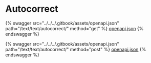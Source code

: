 # Autocorrect

{% swagger src="../../../.gitbook/assets/openapi.json" path="/text/text/autocorrect/" method="get" %}
[openapi.json](../../../.gitbook/assets/openapi.json)
{% endswagger %}

{% swagger src="../../../.gitbook/assets/openapi.json" path="/text/text/autocorrect/" method="post" %}
[openapi.json](../../../.gitbook/assets/openapi.json)
{% endswagger %}

